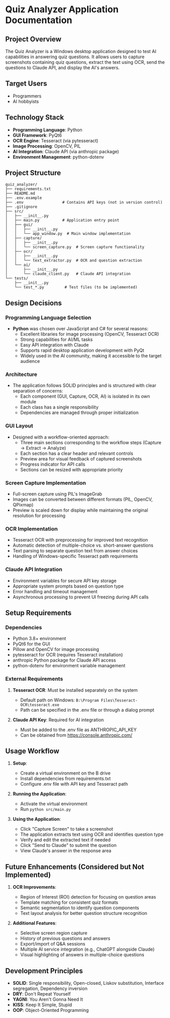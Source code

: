 # Quiz Analyzer Application Documentation

## Project Overview

The Quiz Analyzer is a Windows desktop application designed to test AI capabilities in answering quiz questions. It allows users to capture screenshots containing quiz questions, extract the text using OCR, send the questions to Claude API, and display the AI's answers.

## Target Users
- Programmers
- AI hobbyists

## Technology Stack
- **Programming Language**: Python
- **GUI Framework**: PyQt6
- **OCR Engine**: Tesseract (via pytesseract)
- **Image Processing**: OpenCV, PIL
- **AI Integration**: Claude API (via anthropic package)
- **Environment Management**: python-dotenv

## Project Structure
```
quiz_analyzer/
├── requirements.txt
├── README.md
├── .env.example
├── .env                 # Contains API keys (not in version control)
├── .gitignore
├── src/
│   ├── __init__.py
│   ├── main.py          # Application entry point
│   ├── gui/
│   │   ├── __init__.py
│   │   └── app_window.py  # Main window implementation
│   ├── capture/
│   │   ├── __init__.py
│   │   └── screen_capture.py  # Screen capture functionality
│   ├── ocr/
│   │   ├── __init__.py
│   │   └── text_extractor.py  # OCR and question extraction
│   └── ai/
│       ├── __init__.py
│       └── claude_client.py   # Claude API integration
└── tests/
    ├── __init__.py
    └── test_*.py         # Test files (to be implemented)
```

## Design Decisions

### Programming Language Selection
- **Python** was chosen over JavaScript and C# for several reasons:
  - Excellent libraries for image processing (OpenCV, Tesseract OCR)
  - Strong capabilities for AI/ML tasks
  - Easy API integration with Claude
  - Supports rapid desktop application development with PyQt
  - Widely used in the AI community, making it accessible to the target audience

### Architecture
- The application follows SOLID principles and is structured with clear separation of concerns:
  - Each component (GUI, Capture, OCR, AI) is isolated in its own module
  - Each class has a single responsibility
  - Dependencies are managed through proper initialization

### GUI Layout
- Designed with a workflow-oriented approach:
  - Three main sections corresponding to the workflow steps (Capture → Extract → Analyze)
  - Each section has a clear header and relevant controls
  - Preview area for visual feedback of captured screenshots
  - Progress indicator for API calls
  - Sections can be resized with appropriate priority

### Screen Capture Implementation
- Full-screen capture using PIL's ImageGrab
- Images can be converted between different formats (PIL, OpenCV, QPixmap)
- Preview is scaled down for display while maintaining the original resolution for processing

### OCR Implementation
- Tesseract OCR with preprocessing for improved text recognition
- Automatic detection of multiple-choice vs. short-answer questions
- Text parsing to separate question text from answer choices
- Handling of Windows-specific Tesseract path requirements

### Claude API Integration
- Environment variables for secure API key storage
- Appropriate system prompts based on question type
- Error handling and timeout management
- Asynchronous processing to prevent UI freezing during API calls

## Setup Requirements

### Dependencies
- Python 3.8+ environment
- PyQt6 for the GUI
- Pillow and OpenCV for image processing
- pytesseract for OCR (requires Tesseract installation)
- anthropic Python package for Claude API access
- python-dotenv for environment variable management

### External Requirements
1. **Tesseract OCR**: Must be installed separately on the system
   - Default path on Windows: `B:\Program Files\Tesseract-OCR\tesseract.exe`
   - Path can be specified in the .env file or through a dialog prompt

2. **Claude API Key**: Required for AI integration
   - Must be added to the .env file as ANTHROPIC_API_KEY
   - Can be obtained from https://console.anthropic.com/

## Usage Workflow

1. **Setup**: 
   - Create a virtual environment on the B drive
   - Install dependencies from requirements.txt
   - Configure .env file with API key and Tesseract path

2. **Running the Application**:
   - Activate the virtual environment
   - Run `python src/main.py`

3. **Using the Application**:
   - Click "Capture Screen" to take a screenshot
   - The application extracts text using OCR and identifies question type
   - Verify and edit the extracted text if needed
   - Click "Send to Claude" to submit the question
   - View Claude's answer in the response area

## Future Enhancements (Considered but Not Implemented)

1. **OCR Improvements**:
   - Region of Interest (ROI) detection for focusing on question areas
   - Template matching for consistent quiz formats
   - Semantic segmentation to identify question components
   - Text layout analysis for better question structure recognition

2. **Additional Features**:
   - Selective screen region capture
   - History of previous questions and answers
   - Export/import of Q&A sessions
   - Multiple AI service integration (e.g., ChatGPT alongside Claude)
   - Visual highlighting of answers in multiple-choice questions

## Development Principles
- **SOLID**: Single responsibility, Open-closed, Liskov substitution, Interface segregation, Dependency inversion
- **DRY**: Don't Repeat Yourself
- **YAGNI**: You Aren't Gonna Need It
- **KISS**: Keep It Simple, Stupid
- **OOP**: Object-Oriented Programming
